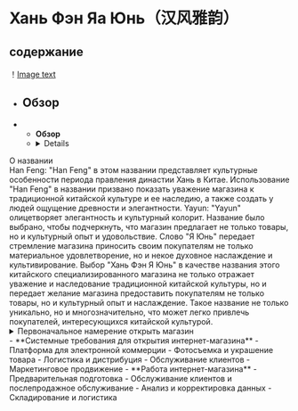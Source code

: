 # **Хань Фэн Яа Юнь（汉风雅韵）**
## **содержание** 
！[Image text](https://github.com/JiangWenchen/china-club/blob/main/cloud/1c378d6c27aaa75633ae563430999f9.jpg)
- ## Обзор
- - **Обзор**
  - <details>
<summary>О названии</summary>
 Han Feng: "Han Feng" в этом названии представляет культурные особенности периода правления династии Хань в Китае. Использование "Han Feng" в названии призвано показать уважение магазина к традиционной китайской культуре и ее наследию, а также создать у людей ощущение древности и элегантности.
Yayun: "Yayun" олицетворяет элегантность и культурный колорит. Название было выбрано, чтобы подчеркнуть, что магазин предлагает не только товары, но и культурный опыт и удовольствие. Слово "Я Юнь" передает стремление магазина приносить своим покупателям не только материальное удовлетворение, но и некое духовное наслаждение и культивирование.
Выбор "Хань Фэн Я Юнь" в качестве названия этого китайского специализированного магазина не только отражает уважение и наследование традиционной китайской культуры, но и передает желание магазина предоставить покупателям не только товары, но и культурный опыт и наслаждение. Такое название не только уникально, но и многозначительно, что может легко привлечь покупателей, интересующихся китайской культурой.
</details>
<details>
<summary>Первоначальное намерение открыть магазин</summary>
  Удовлетворение рыночного спроса: некоторые китайские специализированные магазины изначально открываются для удовлетворения спроса местного рынка на определенные специализированные товары или услуги. Например, некоторые местные специализированные магазины, такие как продовольственные и ремесленные, могут быть открыты для удовлетворения рыночного спроса, поскольку местные жители питают особую любовь и спрос на эти товары.
Продвижение китайской культуры: первоначальная цель открытия магазина - наследование и продвижение традиционной китайской культуры. Продажа некоторых товаров с элементами традиционной китайской культуры направлена на то, чтобы больше людей узнали и поняли традиционную китайскую культуру.
</details>
- **Системные требования для открытия интернет-магазина**
  - Платформа для электронной коммерции
  - Фотосъемка и украшение товара
  - Логистика и дистрибуция
  - Обслуживание клиентов
  - Маркетинговое продвижение
- **Работа интернет-магазина**
  - Предварительная подготовка
  - Обслуживание клиентов и послепродажное обслуживание
  - Анализ и корректировка данных
  - Складирование и логистика
 
    

